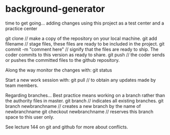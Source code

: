 # background-generator
time to get going...
adding changes
using this project as a test center 
and a practice center


git clone    // make a copy of the repository on your local machine.
git add filename // stage files, these files are ready to be included in the project.
git commit -m "comment here"  // signify that the files are ready to ship. The coder commits to this version as ready to share. 
git push // the coder sends or pushes the committed files to the github repository.

Along the way monitor the changes with: 
git status

Start a new work session with: 
git pull // to obtain any updates made by team members.

Regarding branches...
Best practice means working on a branch rather than the authority files in master. 
git branch // indicates all existing branches. 
git branch newbranchname // creates a new branch by the name of newbranchname
git checkout newbranchname // reserves this branch space to this user only. 

See lecture 144 on git and github for more about conflicts. 
